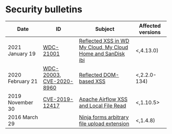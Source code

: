# Security bulletins

| Date              | ID      | Subject | Affected versions |
|-------------------|-----------|-----------------------------------------------|--|
| 2021 January 19 | [WDC-21001](https://www.westerndigital.com/support/productsecurity/wdc-21001-my-cloud-my-cloud-home-sandisk-ibi-firmware-version-4-13-0) | [Reflected XSS in WD My Cloud, My Cloud Home and SanDisk ibi](advisories/WDC-21001.md) | <,4.13.0)|
| 2020 February 21 | [WDC-20003](https://www.westerndigital.com/support/productsecurity/wdc-20003-mycloud-site-version-2-2-0-134), [CVE-2020-8960](https://nvd.nist.gov/vuln/detail/CVE-2020-8960) | [Reflected DOM-based XSS](advisories/WDC-20003.md) | <,2.2.0-134) |
| 2019 November 30 | [CVE-2019-12417](https://nvd.nist.gov/vuln/detail/CVE-2019-12417) | [Apache Airflow XSS and Local File Read](advisories/apache-airflow-CVE-2019-12417.md) | <,1.10.5> |
| 2016 March 29 |  | [Ninja forms arbitrary file upload extension](https://github.com/wpninjas/ninja-forms-uploads/blob/develop/readme.txt#L211) | <,1.4.8) |
